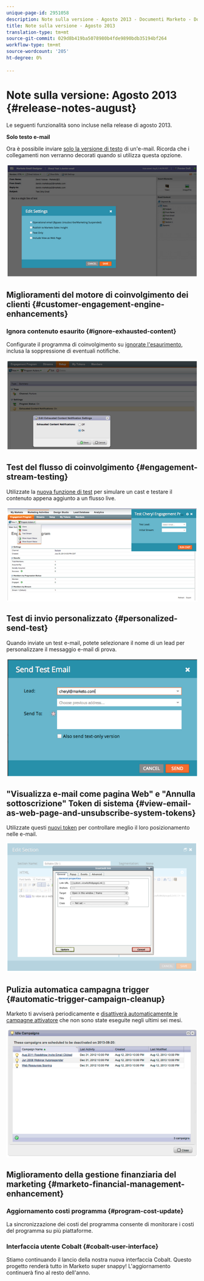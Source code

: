 ```yaml
---
unique-page-id: 2951058
description: Note sulla versione - Agosto 2013 - Documenti Marketo - Documentazione prodotto
title: Note sulla versione - Agosto 2013
translation-type: tm+mt
source-git-commit: 029d8b419ba5078980b4fde9890bdb35194bf264
workflow-type: tm+mt
source-wordcount: '205'
ht-degree: 0%

---
```



# Note sulla versione: Agosto 2013 {#release-notes-august}

Le seguenti funzionalità sono incluse nella release di agosto 2013.

**Solo testo e-mail**

Ora è possibile inviare [solo la versione di testo](/help/marketo/product-docs/email-marketing/general/creating-an-email/create-a-text-only-email.md) di un&#39;e-mail. Ricorda che i collegamenti non verranno decorati quando si utilizza questa opzione.

![](assets/image2014-9-22-16-3a34-3a15.png)

## Miglioramenti del motore di coinvolgimento dei clienti {#customer-engagement-engine-enhancements}

### Ignora contenuto esaurito {#ignore-exhausted-content}

Configurate il programma di coinvolgimento su [ignorate l&#39;esaurimento](/help/marketo/product-docs/email-marketing/drip-nurturing/using-engagement-programs/disable-and-enable-exhausted-content-notifications.md), inclusa la soppressione di eventuali notifiche.

![](assets/image2014-9-22-16-3a34-3a37.png)

## Test del flusso di coinvolgimento {#engagement-stream-testing}

Utilizzate la [nuova funzione di test](/help/marketo/product-docs/email-marketing/drip-nurturing/engagement-program-streams/test-an-engagement-stream.md) per simulare un cast e testare il contenuto appena aggiunto a un flusso live.

![](assets/image2014-9-22-16-3a34-3a56.png)

## Test di invio personalizzato {#personalized-send-test}

Quando inviate un test e-mail, potete selezionare il nome di un lead per personalizzare il messaggio e-mail di prova.

![](assets/image2014-9-22-16-3a35-3a15.png)

## &quot;Visualizza e-mail come pagina Web&quot; e &quot;Annulla sottoscrizione&quot; Token di sistema {#view-email-as-web-page-and-unsubscribe-system-tokens}

Utilizzate questi [nuovi token](/help/marketo/product-docs/email-marketing/general/using-tokens/system-tokens-glossary.md) per controllare meglio il loro posizionamento nelle e-mail.

![](assets/image2014-9-22-16-3a35-3a38.png)

## Pulizia automatica campagna trigger {#automatic-trigger-campaign-cleanup}

Marketo ti avviserà periodicamente e [disattiverà automaticamente le campagne attivatore](/help/marketo/product-docs/core-marketo-concepts/smart-campaigns/using-smart-campaigns/automatic-trigger-campaign-cleanup.md) che non sono state eseguite negli ultimi sei mesi.

![](assets/image2014-9-22-16-3a36-3a2.png)

## Miglioramento della gestione finanziaria del marketing {#marketo-financial-management-enhancement}

### Aggiornamento costi programma {#program-cost-update}

La sincronizzazione dei costi del programma consente di monitorare i costi del programma su più piattaforme.

### Interfaccia utente Cobalt {#cobalt-user-interface}

Stiamo continuando il lancio della nostra nuova interfaccia Cobalt. Questo progetto renderà tutto in Marketo super snappy! L&#39;aggiornamento continuerà fino al resto dell&#39;anno.
